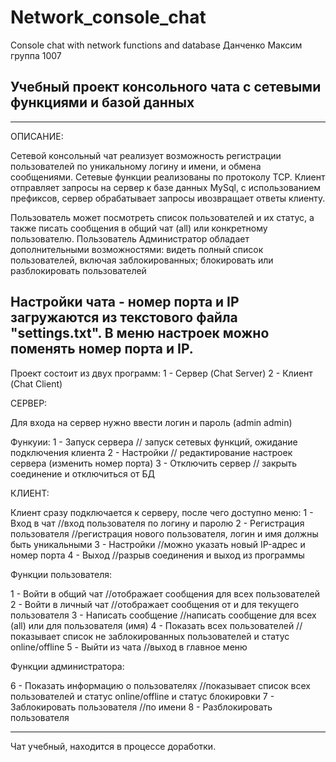 # Network_console_chat
Console chat with network functions and database
Данченко Максим
группа 1007

Учебный проект консольного чата с сетевыми функциями и базой данных
------------------------------------------------------------------------------------------------------------------
------------------------------------------------------------------------------------------------------------------

ОПИСАНИЕ:

Сетевой консольный чат реализует возможность регистрации пользователей по уникальному логину и имени, и обмена сообщениями.
Сетевые функции реализованы по протоколу TCP. Клиент отправляет запросы на сервер к базе данных MySql, с использованием префиксов, 
сервер обрабатывает запросы ивозвращает ответы клиенту.

Пользователь может посмотреть список пользователей и их статус, а также писать сообщения в общий чат (all) или конкретному пользователю.
Пользователь Администратор обладает дополнительными возможностями: видеть полный список пользователей, включая заблокированных; блокировать или 
разблокировать пользователей

Настройки чата - номер порта и IP загружаются из текстового файла "settings.txt".
В меню настроек можно поменять номер порта и IP.
------------------------------------------------------------------------------------------------------------------------

Проект состоит из двух программ:
1 - Сервер (Chat Server)
2 - Клиент (Chat Client)

СЕРВЕР:

Для входа на сервер нужно ввести логин и пароль (admin admin)

Функуии:
1 - Запуск сервера // запуск сетевых функций, ожидание подключения клиента
2 - Настройки // редактирование настроек сервера (изменить номер порта)
3 - Отключить сервер // закрыть соединение и отключиться от БД

КЛИЕНТ:

Клиент сразу подключается к серверу, после чего доступно меню:
1 - Вход в чат //вход пользователя по логину и паролю
2 - Регистрация пользователя //регистрация нового пользователя, логин и имя должны быть уникальными
3 - Настройки //можно указать новый IP-адрес и номер порта
4 - Выход //разрыв соединения и выход из программы

Функции пользователя:

1 - Войти в общий чат //отображает сообщения для всех пользователей
2 - Войти в личный чат //отображает сообщения от и для текущего пользователя
3 - Написать сообщение //написать сообщение для всех (all) или для пользователя (имя)
4 - Показать всех пользователей //показывает список не заблокированных пользователей и статус online/offline
5 - Выйти из чата //выход в главное меню

Функции администратора:

6 - Показать информацию о пользователях //показывает список всех пользователей и статус online/offline и статус блокировки
7 - Заблокировать пользователя //по имени
8 - Разблокировать пользователя

---------------------------------------------------------------------------------------------------------------

Чат учебный, находится в процессе доработки.
